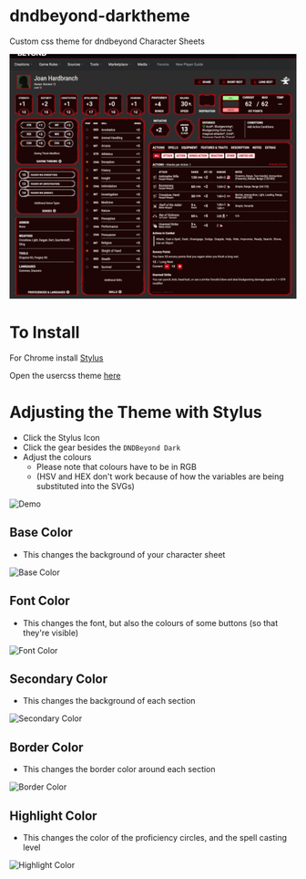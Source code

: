 # dndbeyond-darktheme
Custom css theme for dndbeyond Character Sheets

![Sample Image](./preview.png)

# To Install
For Chrome install [Stylus](https://chrome.google.com/webstore/detail/stylus/clngdbkpkpeebahjckkjfobafhncgmne?hl=en)

Open the usercss theme [here](https://github.com/wmak/dndbeyond-darktheme/raw/master/dndbeyond-dark.user.css)

# Adjusting the Theme with Stylus
- Click the Stylus Icon
- Click the gear besides the `DNDBeyond Dark`
- Adjust the colours
    - Please note that colours have to be in RGB
    - (HSV and HEX don't work because of how the variables are being substituted into the SVGs)
    
![Demo](https://media.giphy.com/media/ckwgmQJvVcMZfqfdQM/giphy.gif)

## Base Color
- This changes the background of your character sheet

![Base Color](https://media.giphy.com/media/LnQwluoZbmQIyigqAR/giphy.gif)

## Font Color
- This changes the font, but also the colours of some buttons (so that they're visible)

![Font Color](https://media.giphy.com/media/hQXYo3gZOdWMNaVXHv/giphy.gif)

## Secondary Color
- This changes the background of each section

![Secondary Color](https://media.giphy.com/media/IczmlvIc5idCSZUNy9/giphy.gif)

## Border Color
- This changes the border color around each section

![Border Color](https://media.giphy.com/media/elK65FKrmuzl6hVs8C/giphy.gif)

## Highlight Color
- This changes the color of the proficiency circles, and the spell casting level

![Highlight Color](https://media.giphy.com/media/Vg6XpKFWK4qN1Lsd9b/giphy.gif)
